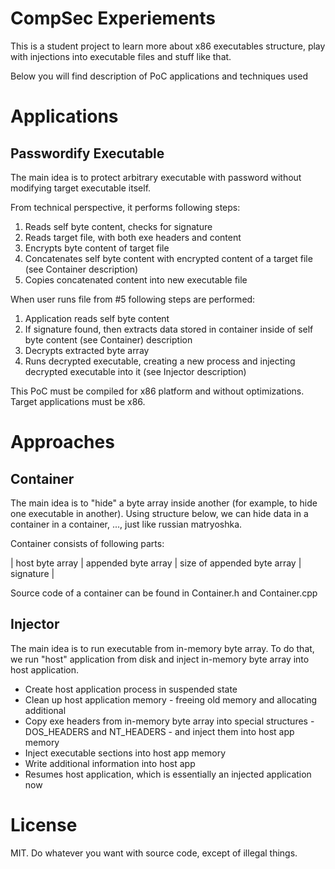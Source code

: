 # CompSec Experiements #

This is a student project to learn more about x86 executables structure, play with injections into executable files and stuff like that.

Below you will find description of PoC applications and techniques used


# Applications #
## Passwordify Executable ##

The main idea is to protect arbitrary executable with password without modifying target executable itself.

From technical perspective, it performs following steps:
 1. Reads self byte content, checks for signature
 2. Reads target file, with both exe headers and content
 3. Encrypts byte content of target file
 4. Concatenates self byte content with encrypted content of a target file (see Container description)
 5. Copies concatenated content into new executable file

When user runs file from #5 following steps are performed:
 1. Application reads self byte content
 2. If signature found, then extracts data stored in container inside of self byte content (see Container) description
 3. Decrypts extracted byte array
 4. Runs decrypted executable, creating a new process and injecting decrypted executable into it (see Injector description)

This PoC must be compiled for x86 platform and without optimizations. Target applications must be x86.

# Approaches #
## Container ##

The main idea is to "hide" a byte array inside another (for example, to hide one executable in another).
Using structure below, we can hide data in a container in a container, ..., just like russian matryoshka.

Container consists of following parts:

| host byte array | appended byte array | size of appended byte array | signature |

Source code of a container can be found in Container.h and Container.cpp

## Injector ##

The main idea is to run executable from in-memory byte array. To do that, we run "host" application from disk and inject in-memory byte array into host application.

* Create host application process in suspended state
* Clean up host application memory - freeing old memory and allocating additional
* Copy exe headers from in-memory byte array into special structures - DOS_HEADERS and NT_HEADERS - and inject them into host app memory
* Inject executable sections into host app memory
* Write additional information into host app
* Resumes host application, which is essentially an injected application now


# License #
MIT. Do whatever you want with source code, except of illegal things.